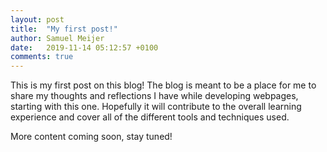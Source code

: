 ```yaml
---
layout: post
title:  "My first post!"
author: Samuel Meijer
date:   2019-11-14 05:12:57 +0100
comments: true
---
```

This is my first post on this blog! 
The blog is meant to be a place for me to share my thoughts and reflections I have while developing webpages, starting with this one. Hopefully it will contribute to the overall learning experience and cover all of the different tools and techniques used.

More content coming soon, stay tuned!